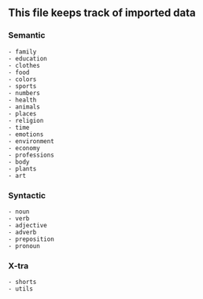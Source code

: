 ## This file keeps track of imported data

### Semantic

    - family
    - education
    - clothes
    - food
    - colors
    - sports
    - numbers
    - health
    - animals
    - places
    - religion
    - time
    - emotions
    - environment
    - economy
    - professions
    - body
    - plants
    - art

### Syntactic

    - noun
    - verb
    - adjective
    - adverb
    - preposition
    - pronoun

### X-tra

    - shorts
    - utils
